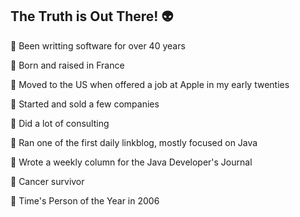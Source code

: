 ## The Truth is Out There! 👽

:small_blue_diamond: Been writting software for over 40 years

:small_blue_diamond: Born and raised in France

:small_blue_diamond: Moved to the US when offered a job at Apple in my early twenties

:small_blue_diamond: Started and sold a few companies

:small_blue_diamond: Did a lot of consulting

:small_blue_diamond: Ran one of the first daily linkblog, mostly focused on Java

:small_blue_diamond: Wrote a weekly column for the Java Developer's Journal

:small_blue_diamond: Cancer survivor

:small_blue_diamond: Time's Person of the Year in 2006
